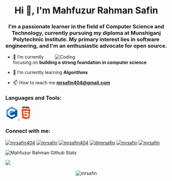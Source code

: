 <h1 align="center">Hi 👋, I'm Mahfuzur Rahman Safin</h1>
<h3 align="center">I'm a passionate learner in the field of Computer Science and Technology, currently pursuing my diploma at Munshiganj Polytechnic Institute. My primary interest lies in software engineering, and I'm an enthusiastic advocate for open source.</h3>

<img align="right" alt="Coding" width="350" src="https://media.tenor.com/nHBgEK6zEQMAAAAi/cat-gray.gif">

- 🔭 I’m currently focusing on **building a strong foundation in computer science**

- 🌱 I’m currently learning **Algorithms**

- 📫 How to reach me **mrsafin404@gmail.com**

<h3 align="left">Languages and Tools:</h3>
<p align="left"> <a href="https://www.cprogramming.com/" target="_blank" rel="noreferrer"> <img src="https://raw.githubusercontent.com/devicons/devicon/master/icons/c/c-original.svg" alt="c" width="40" height="40"/> </a> <a href="https://www.w3.org/html/" target="_blank" rel="noreferrer"> <img src="https://raw.githubusercontent.com/devicons/devicon/master/icons/html5/html5-original-wordmark.svg" alt="html5" width="40" height="40"/> </a> </p>

<h3 align="left">Connect with me:</h3>
<p align="left">
<a href="https://twitter.com/mrsafin404" target="blank"><img align="center" src="https://raw.githubusercontent.com/rahuldkjain/github-profile-readme-generator/master/src/images/icons/Social/twitter.svg" alt="mrsafin404" height="30" width="40" /></a>
<a href="https://linkedin.com/in/mrsafin" target="blank"><img align="center" src="https://raw.githubusercontent.com/rahuldkjain/github-profile-readme-generator/master/src/images/icons/Social/linked-in-alt.svg" alt="mrsafin" height="30" width="40" /></a>
<a href="https://fb.com/mrsafin404" target="blank"><img align="center" src="https://raw.githubusercontent.com/rahuldkjain/github-profile-readme-generator/master/src/images/icons/Social/facebook.svg" alt="mrsafin404" height="30" width="40" /></a>
<a href="https://medium.com/@mrsafin" target="blank"><img align="center" src="https://raw.githubusercontent.com/rahuldkjain/github-profile-readme-generator/master/src/images/icons/Social/medium.svg" alt="@mrsafin" height="30" width="40" /></a>
<a href="https://www.hackerrank.com/mrsafin" target="blank"><img align="center" src="https://raw.githubusercontent.com/rahuldkjain/github-profile-readme-generator/master/src/images/icons/Social/hackerrank.svg" alt="mrsafin" height="30" width="40" /></a>
<a href="https://www.leetcode.com/mrsafin" target="blank"><img align="center" src="https://raw.githubusercontent.com/rahuldkjain/github-profile-readme-generator/master/src/images/icons/Social/leet-code.svg" alt="mrsafin" height="30" width="40" /></a>
</p>

<p align="left" ><img height="150em" alt = "Mahfuzur Rahman Github Stats" src="https://github-readme-stats.vercel.app/api?username=mrsafin&show_icons=true&theme=algolia&include_all_commits=true"/></p>
 
<p align="left" ><img height="150em" src="https://github-readme-stats.vercel.app/api/top-langs/?username=mrsafin&layout=compact&langs_count=7&theme=algolia"/></p>

<p align="center"> <img src="https://komarev.com/ghpvc/?username=mrsafin&label=Profile%20views&color=0e75b6&style=flat" alt="mrsafin" /> </p>
